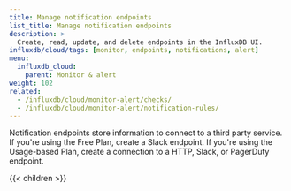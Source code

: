 ```yaml
---
title: Manage notification endpoints
list_title: Manage notification endpoints
description: >
  Create, read, update, and delete endpoints in the InfluxDB UI.
influxdb/cloud/tags: [monitor, endpoints, notifications, alert]
menu:
  influxdb_cloud:
    parent: Monitor & alert
weight: 102
related:
  - /influxdb/cloud/monitor-alert/checks/
  - /influxdb/cloud/monitor-alert/notification-rules/
---
```


Notification endpoints store information to connect to a third party service.
If you're using the Free Plan, create a Slack endpoint.
If you're using the Usage-based Plan, create a connection to a HTTP, Slack, or PagerDuty endpoint.

{{< children >}}
